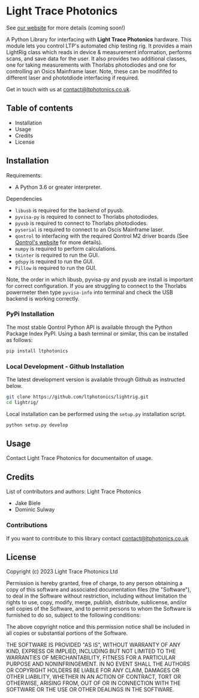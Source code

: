 # Light Trace Photonics

See [our website](https://www.ltphotonics.co.uk/) for more details (coming soon!)

A Python Library for interfacing with **Light Trace Photonics** hardware. This module lets you control LTP's automated chip testing rig. It provides 
a main LightRig class which reads in device & measurement information, performs scans, and save data for the user. It also provides two additional classes, one for taking measurements with Thorlabs photodiodes and one for controlling an Osics Mainframe laser. Note, these can be modififed to different laser and phototdiode interfacing if required.

Get in touch with us at
contact@ltphotonics.co.uk.

## Table of contents
- Installation
- Usage
- Credits
- License


## Installation

Requirements:
- A Python 3.6 or greater interpreter.

Dependencies
- `libusb` is required for the backend of pyusb.
- `pyvisa-py` is required to connect to Thorlabs photodiodes.
- `pyusb` is required to connect to Thorlabs photodiodes.
- `pyserial` is required to connect to an Oscis Mainframe laser.
- `qontrol` to interfacing with the required Qontrol M2 driver boards (See [Qontrol's website](https://qontrol.co.uk/) for more details).
- `numpy` is required to perform calculations.
- `tkinter` is required to run the GUI.
- `gdspy` is required to run the GUI.
- `Pillow` is required to run the GUI.

Note, the order in which libusb, pyvisa-py and pyusb are install is important for correct configuration. If you are struggling to connect to the Thorlabs powermeter then type `pyvisa-info` into terminal and check the USB backend is working correctly.

### PyPi Installation

The most stable Qontrol Python API is available through the Python Package Index PyPI. Using a bash terminal or similar, this can be installed as follows:
```bash
pip install ltphotonics
```

### Local Development - Github Installation

The latest development version is available through Github as instructed below.

```bash
git clone https://github.com/ltphotonics/lightrig.git
cd lightrig/
```

Local installation can be performed using the `setup.py` installation script.

```bash
python setup.py develop
```

## Usage
Contact Light Trace Photonics for documentaiton of usage.

## Credits
List of contributors and authors:
Light Trace Photonics
- Jake Biele
- Dominic Sulway

### Contributions
If you want to contribute to this library contact contact@ltphotonics.co.uk

## License
Copyright (c) 2023 Light Trace Photonics Ltd

Permission is hereby granted, free of charge, to any person obtaining a copy
of this software and associated documentation files (the "Software"), to deal
in the Software without restriction, including without limitation the rights
to use, copy, modify, merge, publish, distribute, sublicense, and/or sell
copies of the Software, and to permit persons to whom the Software is
furnished to do so, subject to the following conditions:

The above copyright notice and this permission notice shall be included in all
copies or substantial portions of the Software.

THE SOFTWARE IS PROVIDED "AS IS", WITHOUT WARRANTY OF ANY KIND, EXPRESS OR
IMPLIED, INCLUDING BUT NOT LIMITED TO THE WARRANTIES OF MERCHANTABILITY,
FITNESS FOR A PARTICULAR PURPOSE AND NONINFRINGEMENT. IN NO EVENT SHALL THE
AUTHORS OR COPYRIGHT HOLDERS BE LIABLE FOR ANY CLAIM, DAMAGES OR OTHER
LIABILITY, WHETHER IN AN ACTION OF CONTRACT, TORT OR OTHERWISE, ARISING FROM,
OUT OF OR IN CONNECTION WITH THE SOFTWARE OR THE USE OR OTHER DEALINGS IN THE
SOFTWARE.


